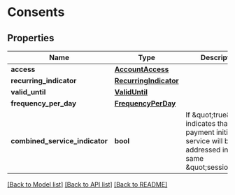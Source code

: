 # Consents

## Properties
Name | Type | Description | Notes
------------ | ------------- | ------------- | -------------
**access** | [**AccountAccess**](AccountAccess.md) |  | 
**recurring_indicator** | [**RecurringIndicator**](RecurringIndicator.md) |  | 
**valid_until** | [**ValidUntil**](ValidUntil.md) |  | 
**frequency_per_day** | [**FrequencyPerDay**](FrequencyPerDay.md) |  | 
**combined_service_indicator** | **bool** | If \&quot;true\&quot; indicates that a payment initiation service will be addressed in the same \&quot;session\&quot;.  | 

[[Back to Model list]](../README.md#documentation-for-models) [[Back to API list]](../README.md#documentation-for-api-endpoints) [[Back to README]](../README.md)

